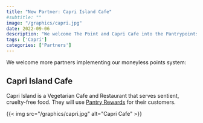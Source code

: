 ```yaml
---
title: "New Partner: Capri Island Cafe"
#subtitle: ""
image: "/graphics/capri.jpg"
date: 2022-09-06
description: "We welcome The Point and Capri Cafe into the Pantrypoints system"
tags: ['Capri']
categories: ['Partners']
---
```



We welcome more partners implementing our moneyless points system:


## Capri Island Cafe

Capri Island is a Vegetarian Cafe and Restaurant that serves sentient, cruelty-free food. They will use [Pantry Rewards](/rewards) for their customers.


{{< img src="/graphics/capri.jpg" alt="Capri Cafe" >}}




<!-- ## The Point 

The Point is a freelance news site that specializes in events, startup and tech trends, as well as policy advocacies. 

{{< img src="/logos/point.png" alt="The Point" >}}
 -->

